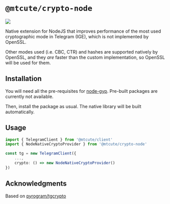 # `@mtcute/crypto-node`

![](./coverage.svg)

Native extension for NodeJS that improves performance of the most used
cryptographic mode in Telegram (IGE), which is not implemented by OpenSSL.

Other modes used (i.e. CBC, CTR) and hashes are supported natively by OpenSSL,
and they *are* faster than the custom implementation, so OpenSSL will be used for them.

## Installation
You will need all the pre-requisites for [node-gyp](https://github.com/nodejs/node-gyp#installation).
Pre-built packages are currently not available.

Then, install the package as usual. The native library will be built automatically.

## Usage

```typescript
import { TelegramClient } from '@mtcute/client'
import { NodeNativeCryptoProvider } from '@mtcute/crypto-node'

const tg = new TelegramClient({
    ...,
    crypto: () => new NodeNativeCryptoProvider()
})
```

## Acknowledgments
Based on [pyrogram/tgcrypto](https://github.com/pyrogram/tgcrypto)

